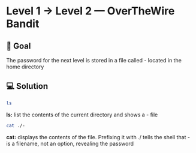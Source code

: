 # Level 1 → Level 2 — OverTheWire Bandit 

## 🎯 Goal

The password for the next level is stored in a file called - located in the home directory

## 💻 Solution 

```bash
ls
```

**ls:** list the contents of the current directory and shows a - file

```bash
cat ./-
```
**cat:** displays the contents of the file. Prefixing it with ./ tells the shell that - is a filename, not an option, revealing the password